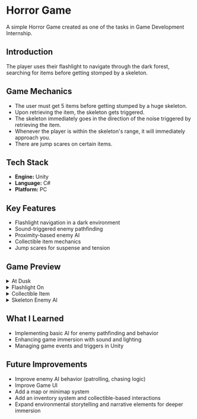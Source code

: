 # Horror Game
A simple Horror Game created as one of the tasks in Game Development Internship. 

## Introduction
The player uses their flashlight to navigate through the dark forest, searching for items before getting stomped by a skeleton.

## Game Mechanics
- The user must get 5 items before getting stumped by a huge skeleton.
- Upon retrieving the item, the skeleton gets triggered.
- The skeleton immediately goes in the direction of the noise triggered by retrieving the item.
- Whenever the player is within the skeleton's range, it will immediately approach you.
- There are jump scares on certain items.

## Tech Stack
- **Engine:** Unity 
- **Language:** C#
- **Platform:** PC

## Key Features
- Flashlight navigation in a dark environment
- Sound-triggered enemy pathfinding
- Proximity-based enemy AI
- Collectible item mechanics
- Jump scares for suspense and tension

## Game Preview
<details>
  <summary>At Dusk</summary>
  <br>  
  
  ![Game Start](https://github.com/user-attachments/assets/15a5d2fc-793f-4d3a-a4c2-457b7aa1c20b)
</details>
<details>
  <summary>Flashlight On</summary>
 <br>  
  
  ![View at Night](https://github.com/user-attachments/assets/c042d64d-ecc2-4c4b-bf35-cdb1240aecbb)
</details>
<details>
  <summary>Collectible Item</summary>
 <br>  
  
  ![Cube](https://github.com/user-attachments/assets/9f8951d2-00bb-4b91-882a-ff912e3f0ddf)
</details>
<details>
  <summary>Skeleton Enemy AI</summary>
 <br>  
  
  ![Skeleton AI](https://github.com/user-attachments/assets/44e48f8c-54c1-4f87-a790-6f6716eb2526)
</details>

## What I Learned
- Implementing basic AI for enemy pathfinding and behavior
- Enhancing game immersion with sound and lighting
- Managing game events and triggers in Unity

## Future Improvements
- Improve enemy AI behavior (patrolling, chasing logic)
- Improve Game UI
- Add a map or minimap system
- Add an inventory system and collectible-based interactions
- Expand environmental storytelling and narrative elements for deeper immersion
